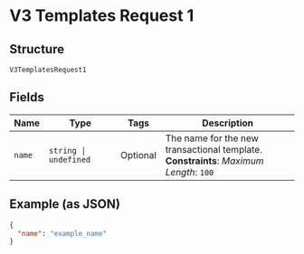 
# V3 Templates Request 1

## Structure

`V3TemplatesRequest1`

## Fields

| Name | Type | Tags | Description |
|  --- | --- | --- | --- |
| `name` | `string \| undefined` | Optional | The name for the new transactional template.<br>**Constraints**: *Maximum Length*: `100` |

## Example (as JSON)

```json
{
  "name": "example_name"
}
```

